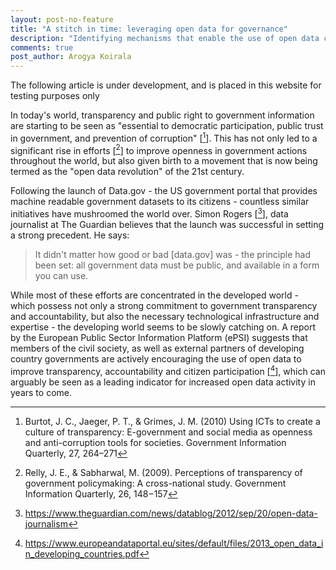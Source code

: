 ```yaml
---
layout: post-no-feature
title: "A stitch in time: leveraging open data for governance"
description: "Identifying mechanisms that enable the use of open data could be key to achieving government accountability and transparency." 
comments: true
post_author: Arogya Koirala
---
```


<p class="disclaimer"> The following article is under development, and is placed in this website for testing purposes only</p>

In today's world, transparency and public right to government information are starting to be seen as "essential to democratic participation, public trust in government, and prevention of corruption" [[^1]]. This has not only led to a significant rise in efforts [[^2]] to improve openness in government actions throughout the world, but also given birth to a movement that is now being termed as the "open data revolution" of the 21st century. 

Following the launch of Data.gov - the US government portal that provides machine readable government datasets to its citizens - countless similar initiatives have mushroomed the world over. Simon Rogers [[^3]], data journalist at The Guardian believes that the launch was successful in setting a strong precedent. He says: 

<blockquote class="quote-custom">
<p>
  It didn't matter how good or bad [data.gov] was - the principle had been set: all government data must be public, and available in a form you can use.  
</p>	
</blockquote>

While most of these efforts are concentrated in the developed world - which possess not only a strong commitment to government transparency and accountability, but also the necessary technological infrastructure and expertise - the developing world seems to be slowly catching on. A report by the European Public Sector Information Platform (ePSI) suggests that members of the civil society, as well as external partners of developing country governments are actively encouraging the use of open data to improve transparency, accountability and citizen participation [[^4]], which can arguably be seen as a leading indicator for increased open data activity in years to come.


[^1]: Burtot, J. C., Jaeger, P. T., & Grimes, J. M. (2010) Using ICTs to create a culture of transparency: E-government and social media as openness and anti-corruption tools for societies. Government Information Quarterly, 27, 264–271

[^2]: Relly, J. E., & Sabharwal, M. (2009). Perceptions of transparency of government policymaking: A cross-national study. Government Information Quarterly, 26, 148−157

[^3]: https://www.theguardian.com/news/datablog/2012/sep/20/open-data-journalism

[^4]: https://www.europeandataportal.eu/sites/default/files/2013_open_data_in_developing_countries.pdf